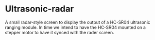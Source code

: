 Ultrasonic-radar
================

A small radar-style screen to display the output of a HC-SR04 ultrasonic ranging module.
In time we intend to have the HC-SR04 mounted on a stepper motor to have it synced with the rader screen.
